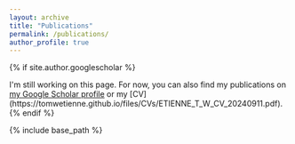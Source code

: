 ```yaml
---
layout: archive
title: "Publications"
permalink: /publications/
author_profile: true
---
```


{% if site.author.googlescholar %}
  <div class="wordwrap">I'm still working on this page. For now, you can also find my publications on <a href="{{site.author.googlescholar}}">my Google Scholar profile</a> or my [CV](https://tomwetienne.github.io/files/CVs/ETIENNE_T_W_CV_20240911.pdf).</div>
{% endif %}

{% include base_path %}

<!---{% for post in site.publications reversed %}
  {% include archive-single.html %}
{% endfor %}--->

